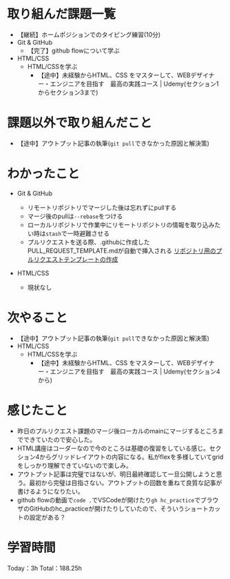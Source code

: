 # 取り組んだ課題一覧
- 【継続】ホームポジションでのタイピング練習(10分)
- Git & GitHub
    - 【完了】github flowについて学ぶ
- HTML/CSS
  - HTML/CSSを学ぶ
    - 【途中】未経験からHTML、CSS をマスターして、WEBデザイナー・エンジニアを目指す　最高の実践コース | Udemy(セクション1からセクション3まで)

# 課題以外で取り組んだこと
- 【途中】アウトプット記事の執筆(`git pull`できなかった原因と解決策)

# わかったこと
- Git & GitHub
  - リモートリポジトリでマージした後は忘れずにpullする
  - マージ後のpullは`--rebase`をつける
  - ローカルリポジトリで作業中にリモートリポジトリの情報を取り込みたい時は`stash`で一時避難させる
  - プルリクエストを送る際、.githubに作成したPULL_REQUEST_TEMPLATE.mdが自動で挿入される
  [リポジトリ用のプルリクエストテンプレートの作成](https://docs.github.com/ja/communities/using-templates-to-encourage-useful-issues-and-pull-requests/creating-a-pull-request-template-for-your-repository)

- HTML/CSS
  - 現状なし

# 次やること
- 【途中】アウトプット記事の執筆(`git pull`できなかった原因と解決策)
- HTML/CSS
  - HTML/CSSを学ぶ
    - 【途中】未経験からHTML、CSS をマスターして、WEBデザイナー・エンジニアを目指す　最高の実践コース | Udemy(セクション4から)

# 感じたこと
- 昨日のプルリクエスト課題のマージ後ローカルのmainにマージするところまでできていたので安心した。
- HTML講座はコーダーなので今のところは基礎の復習をしている感じ。セクション4からグリッドレイアウトの内容になる。私がflexを多様していてgridをしっかり理解できていないので楽しみ。
- アウトプット記事は完璧ではないが、明日最終確認して一旦公開しようと思う。最初から完璧は目指さない。アウトプットの回数を重ねて良質な記事が書けるようになりたい。
- github flowの動画で`code .`でVSCodeが開けたり`gh hc_practice`でブラウザのGitHubのhc_practiceが開けたりしていたので、そういうショートカットの設定がある？

# 学習時間
Today：3h Total：188.25h
